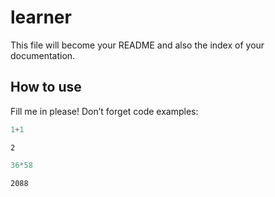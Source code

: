 # learner

<!-- WARNING: THIS FILE WAS AUTOGENERATED! DO NOT EDIT! -->

This file will become your README and also the index of your
documentation.

## How to use

Fill me in please! Don’t forget code examples:

``` python
1+1
```

    2

``` python
36*58
```

    2088
